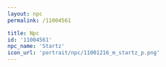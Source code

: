```yaml
---
layout: npc
permalink: /11004561

title: Npc
id: '11004561'
npc_name: 'Startz'
icon_url: 'portrait/npc/11001216_m_startz_p.png'
---
```


